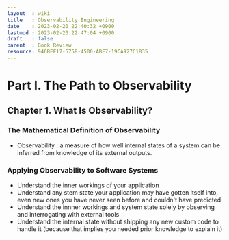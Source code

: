 ```yaml
---
layout  : wiki
title   : Observability Engineering
date    : 2023-02-20 22:40:32 +0900
lastmod : 2023-02-20 22:47:04 +0900
draft   : false
parent  : Book Review
resource: 946BEF17-575B-4500-ABE7-19CA927C1835
---
```


# Part I. The Path to Observability
## Chapter 1. What Is Observability?
### The Mathematical Definition of Observability
- Observability : a measure of how well internal states of a system can be inferred from knowledge of its external outputs.

### Applying Observability to Software Systems
- Understand the inner workings of your application
- Understand any stem state your application may have gotten itself into, even new ones you have never seen before and couldn't have predicted
- Understand the innner workings and system state solely by observing and interrogating with external tools
- Understand the internal state without shipping any new custom code to handle it (because that implies you needed prior knowledge to explain it)

